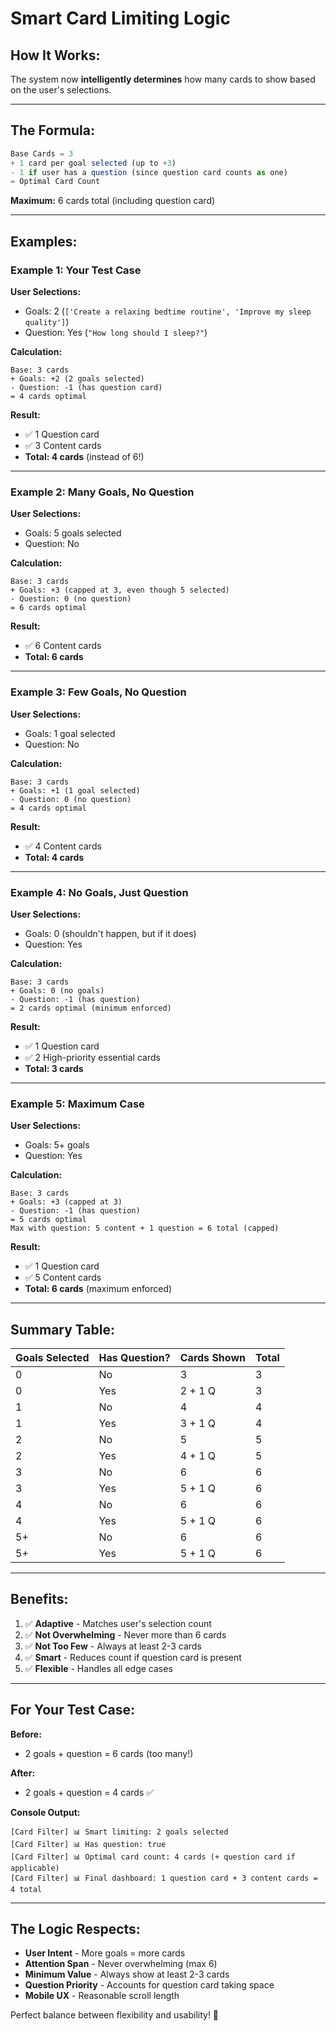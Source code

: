 # Smart Card Limiting Logic

## How It Works:

The system now **intelligently determines** how many cards to show based on the user's selections.

---

## The Formula:

```javascript
Base Cards = 3
+ 1 card per goal selected (up to +3)
- 1 if user has a question (since question card counts as one)
= Optimal Card Count
```

**Maximum:** 6 cards total (including question card)

---

## Examples:

### Example 1: Your Test Case
**User Selections:**
- Goals: 2 (`['Create a relaxing bedtime routine', 'Improve my sleep quality']`)
- Question: Yes (`"How long should I sleep?"`)

**Calculation:**
```
Base: 3 cards
+ Goals: +2 (2 goals selected)
- Question: -1 (has question card)
= 4 cards optimal
```

**Result:**
- ✅ 1 Question card
- ✅ 3 Content cards
- **Total: 4 cards** (instead of 6!)

---

### Example 2: Many Goals, No Question
**User Selections:**
- Goals: 5 goals selected
- Question: No

**Calculation:**
```
Base: 3 cards
+ Goals: +3 (capped at 3, even though 5 selected)
- Question: 0 (no question)
= 6 cards optimal
```

**Result:**
- ✅ 6 Content cards
- **Total: 6 cards**

---

### Example 3: Few Goals, No Question
**User Selections:**
- Goals: 1 goal selected
- Question: No

**Calculation:**
```
Base: 3 cards
+ Goals: +1 (1 goal selected)
- Question: 0 (no question)
= 4 cards optimal
```

**Result:**
- ✅ 4 Content cards
- **Total: 4 cards**

---

### Example 4: No Goals, Just Question
**User Selections:**
- Goals: 0 (shouldn't happen, but if it does)
- Question: Yes

**Calculation:**
```
Base: 3 cards
+ Goals: 0 (no goals)
- Question: -1 (has question)
= 2 cards optimal (minimum enforced)
```

**Result:**
- ✅ 1 Question card
- ✅ 2 High-priority essential cards
- **Total: 3 cards**

---

### Example 5: Maximum Case
**User Selections:**
- Goals: 5+ goals
- Question: Yes

**Calculation:**
```
Base: 3 cards
+ Goals: +3 (capped at 3)
- Question: -1 (has question)
= 5 cards optimal
Max with question: 5 content + 1 question = 6 total (capped)
```

**Result:**
- ✅ 1 Question card
- ✅ 5 Content cards
- **Total: 6 cards** (maximum enforced)

---

## Summary Table:

| Goals Selected | Has Question? | Cards Shown | Total |
|----------------|---------------|-------------|-------|
| 0 | No | 3 | 3 |
| 0 | Yes | 2 + 1 Q | 3 |
| 1 | No | 4 | 4 |
| 1 | Yes | 3 + 1 Q | 4 |
| 2 | No | 5 | 5 |
| 2 | Yes | 4 + 1 Q | 5 |
| 3 | No | 6 | 6 |
| 3 | Yes | 5 + 1 Q | 6 |
| 4 | No | 6 | 6 |
| 4 | Yes | 5 + 1 Q | 6 |
| 5+ | No | 6 | 6 |
| 5+ | Yes | 5 + 1 Q | 6 |

---

## Benefits:

1. ✅ **Adaptive** - Matches user's selection count
2. ✅ **Not Overwhelming** - Never more than 6 cards
3. ✅ **Not Too Few** - Always at least 2-3 cards
4. ✅ **Smart** - Reduces count if question card is present
5. ✅ **Flexible** - Handles all edge cases

---

## For Your Test Case:

**Before:**
- 2 goals + question = 6 cards (too many!)

**After:**
- 2 goals + question = 4 cards ✅

**Console Output:**
```
[Card Filter] 📊 Smart limiting: 2 goals selected
[Card Filter] 📊 Has question: true
[Card Filter] 📊 Optimal card count: 4 cards (+ question card if applicable)
[Card Filter] 📊 Final dashboard: 1 question card + 3 content cards = 4 total
```

---

## The Logic Respects:

- **User Intent** - More goals = more cards
- **Attention Span** - Never overwhelming (max 6)
- **Minimum Value** - Always show at least 2-3 cards
- **Question Priority** - Accounts for question card taking space
- **Mobile UX** - Reasonable scroll length

Perfect balance between flexibility and usability! 🎯

